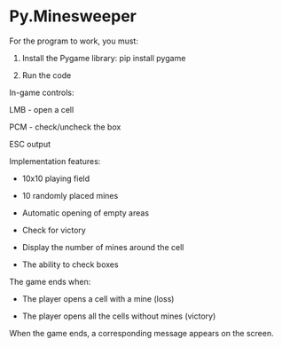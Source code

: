 # Py.Minesweeper
For the program to work, you must:

1. Install the Pygame library: pip install pygame

2. Run the code

In-game controls:

LMB - open a cell

PCM - check/uncheck the box

ESC output

Implementation features:

- 10x10 playing field

- 10 randomly placed mines

- Automatic opening of empty areas

- Check for victory

- Display the number of mines around the cell

- The ability to check boxes

The game ends when:

- The player opens a cell with a mine (loss)

- The player opens all the cells without mines (victory)

When the game ends, a corresponding message appears on the screen.
